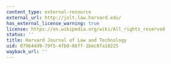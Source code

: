 ```yaml
---
content_type: external-resource
external_url: http://jolt.law.harvard.edu/
has_external_license_warning: true
license: https://en.wikipedia.org/wiki/All_rights_reserved
status: ''
title: Harvard Journal of Law and Technology
uid: 07964dd9-79f5-4fb0-86ff-1bec0fa18225
wayback_url: ''
---
```

